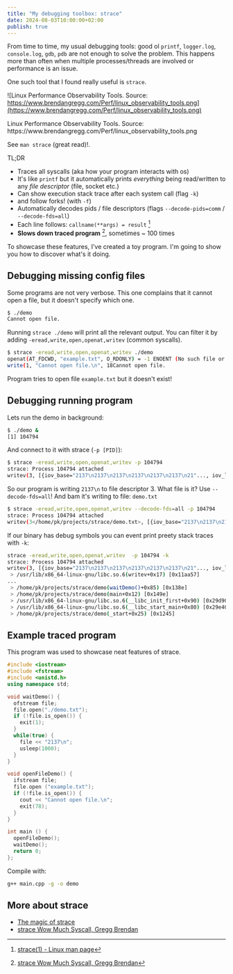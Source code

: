```yaml
---
title: "My debugging toolbox: strace"
date: 2024-08-03T10:00:00+02:00
publish: true
---
```

From time to time, my usual debugging tools: good ol `printf`, `logger.log`, `console.log`, `gdb`, `pdb` are not enough to solve the problem. This happens more than often when multiple processes/threads are involved or performance is an issue.

One such tool that I found really useful is `strace`.

![Linux Performance Observability Tools. Source: https://www.brendangregg.com/Perf/linux_observability_tools.png](https://www.brendangregg.com/Perf/linux_observability_tools.png)
<figcaption>Linux Performance Observability Tools. Source: https://www.brendangregg.com/Perf/linux_observability_tools.png</figcaption>

See `man strace` (great read)!.

TL;DR

- Traces all syscalls (aka how your program interacts with os)
- It's like `printf` but it automatically prints *everything* being read/written to any *file descriptor* (file, socket etc.)
- Can show execution stack trace after each system call (flag `-k`)
- and follow forks! (with `-f`)
- Automatically decodes pids / file descriptors (flags `--decode-pids=comm` / `--decode-fds=all`)
- Each line follows: `callname(**args) = result` [^1]
- **Slows down traced program** [^2], sometimes ~ 100 times

To showcase these features, I've created a toy program. I'm going to show you how to discover what's it doing.

## Debugging missing config files

Some programs are not very verbose. This one complains that it cannot open a file, but it doesn't specify which one.

```zsh
$ ./demo
Cannot open file.
```

Running `strace ./demo` will print all the relevant output. You can filter it by adding `-eread,write,open,openat,writev` (common syscalls).

```sh
$ strace -eread,write,open,openat,writev ./demo
openat(AT_FDCWD, "example.txt", O_RDONLY) = -1 ENOENT (No such file or directory)
write(1, "Cannot open file.\n", 18Cannot open file.
```

Program tries to open file `example.txt` but it doesn't exist!

## Debugging running program

Lets run the demo in background:

```sh
$ ./demo &
[1] 104794
```

And connect to it with strace (`-p [PID]`):

```sh
$ strace -eread,write,open,openat,writev -p 104794
strace: Process 104794 attached
writev(3, [{iov_base="2137\n2137\n2137\n2137\n2137\n2137\n21"..., iov_len=8190}, {iov_base="2137\n", iov_len=5}], 2) = 8195
```

So our program is writing `2137\n` to file descriptor 3. What file is it? Use `--decode-fds=all`! And bam it's writing to file: `demo.txt`

```sh
$ strace -eread,write,open,openat,writev --decode-fds=all -p 104794
strace: Process 104794 attached
writev(3</home/pk/projects/strace/demo.txt>, [{iov_base="2137\n2137\n2137\n2137\n2137\n2137\n21"..., iov_len=8190}, {iov_base="2137\n", iov_len=5}], 2) = 8195
```

If our binary has debug symbols you can event print preety stack traces with `-k`:

```sh
strace -eread,write,open,openat,writev  -p 104794 -k
strace: Process 104794 attached
writev(3, [{iov_base="2137\n2137\n2137\n2137\n2137\n2137\n21"..., iov_len=8190}, {iov_base="2137\n", iov_len=5}], 2) = 8195
 > /usr/lib/x86_64-linux-gnu/libc.so.6(writev+0x17) [0x11aa57]
...
 > /home/pk/projects/strace/demo(waitDemo()+0x85) [0x138e]
 > /home/pk/projects/strace/demo(main+0x12) [0x149e]
 > /usr/lib/x86_64-linux-gnu/libc.so.6(__libc_init_first+0x90) [0x29d90]
 > /usr/lib/x86_64-linux-gnu/libc.so.6(__libc_start_main+0x80) [0x29e40]
 > /home/pk/projects/strace/demo(_start+0x25) [0x1245]
```

## Example traced program

This program was used to showcase neat features of strace.

```c++
#include <iostream>
#include <fstream>
#include <unistd.h>
using namespace std;

void waitDemo() {
  ofstream file;
  file.open("./demo.txt");
  if (!file.is_open()) {
    exit(1);
  }
  while(true) {
    file << "2137\n";
    usleep(1000);
  }
}

void openFileDemo() {
  ifstream file;
  file.open ("example.txt");
  if (!file.is_open()) {
    cout << "Cannot open file.\n";
    exit(78);
  }
}

int main () {
  openFileDemo();
  waitDemo();
  return 0;
};

```

Compile with:

```sh
g++ main.cpp -g -o demo
```

[^1]: [strace(1) - Linux man page](https://linux.die.net/man/1/strace)
[^2]: [strace Wow Much Syscall, Gregg Brendan](https://www.brendangregg.com/blog/2014-05-11/strace-wow-much-syscall.html)

## More about strace

- [The magic of strace](http://web.archive.org/web/20150312221019/http://chadfowler.com/blog/2014/01/26/the-magic-of-strace/)
- [strace Wow Much Syscall, Gregg Brendan](https://www.brendangregg.com/blog/2014-05-11/strace-wow-much-syscall.html)
